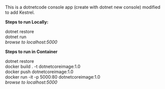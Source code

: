 This is a dotnetcode console app (create with dotnet new console) modified to add Kestrel.

**Steps to run Locally:**

dotnet restore<br>
dotnet run<br>
*browse to localhost:5000*


**Steps to run in Container**

dotnet restore<br>
docker build . -t dotnetcoreimage:1.0<br>
docker push dotnetcoreimage:1.0<br>
docker run -it -p 5000:80 dotnetcoreimage:1.0<br>
*browse to localhost:5000*<br>

